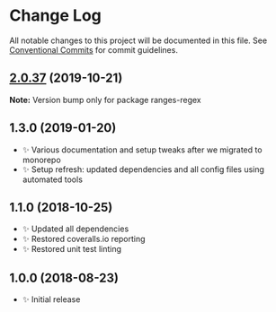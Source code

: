 # Change Log

All notable changes to this project will be documented in this file.
See [Conventional Commits](https://conventionalcommits.org) for commit guidelines.

## [2.0.37](https://gitlab.com/codsen/codsen/compare/ranges-regex@2.0.36...ranges-regex@2.0.37) (2019-10-21)

**Note:** Version bump only for package ranges-regex





## 1.3.0 (2019-01-20)

- ✨ Various documentation and setup tweaks after we migrated to monorepo
- ✨ Setup refresh: updated dependencies and all config files using automated tools

## 1.1.0 (2018-10-25)

- ✨ Updated all dependencies
- ✨ Restored coveralls.io reporting
- ✨ Restored unit test linting

## 1.0.0 (2018-08-23)

- ✨ Initial release
